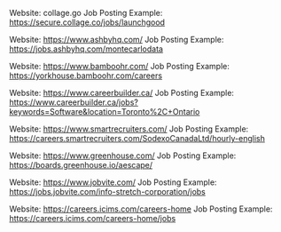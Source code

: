 Website: collage.go
Job Posting Example: https://secure.collage.co/jobs/launchgood

Website: https://www.ashbyhq.com/
Job Posting Example: https://jobs.ashbyhq.com/montecarlodata

Website: https://www.bamboohr.com/
Job Posting Example: https://yorkhouse.bamboohr.com/careers

Website: https://www.careerbuilder.ca/
Job Posting Example: https://www.careerbuilder.ca/jobs?keywords=Software&location=Toronto%2C+Ontario

Website: https://www.smartrecruiters.com/
Job Posting Example: https://careers.smartrecruiters.com/SodexoCanadaLtd/hourly-english

Website: https://www.greenhouse.com/
Job Posting Example: https://boards.greenhouse.io/aescape/

Website: https://www.jobvite.com/
Job Posting Example: https://jobs.jobvite.com/info-stretch-corporation/jobs


Website: https://careers.icims.com/careers-home
Job Posting Example: https://careers.icims.com/careers-home/jobs
